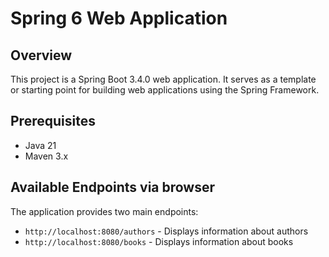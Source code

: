 # Spring 6 Web Application

## Overview
This project is a Spring Boot 3.4.0 web application. It serves as a template or starting point for building web applications using the Spring Framework.

## Prerequisites
- Java 21
- Maven 3.x

## Available Endpoints via browser
The application provides two main endpoints:
- `http://localhost:8080/authors` - Displays information about authors
- `http://localhost:8080/books` - Displays information about books


